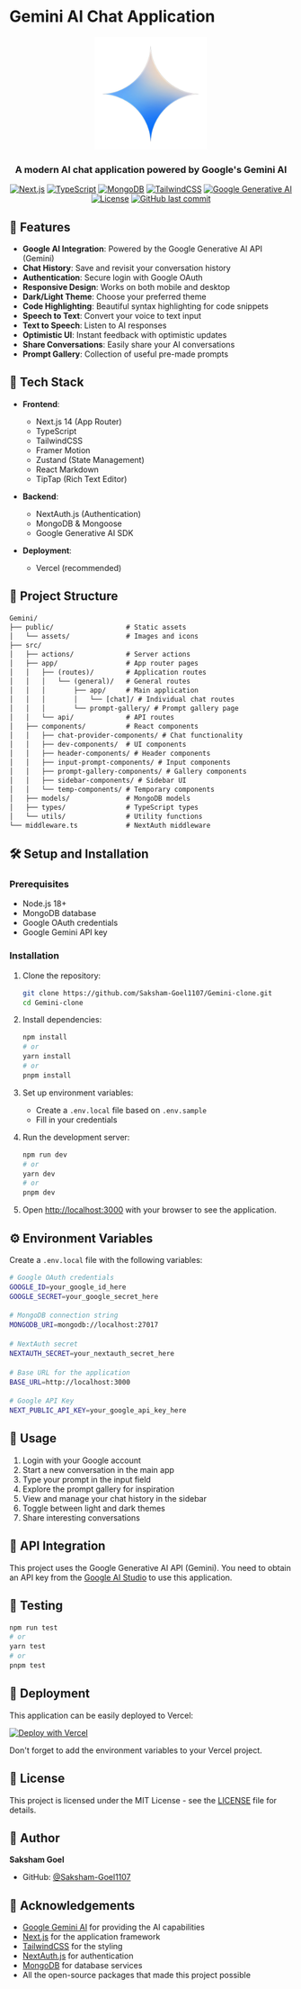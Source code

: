 # Gemini AI Chat Application

<div align="center">
  <img src="./public/assets/gemini-logo.svg" alt="Gemini Logo" width="200"/>
  <h3>A modern AI chat application powered by Google's Gemini AI</h3>
</div>

<div align="center">
  
  [![Next.js](https://img.shields.io/badge/Next.js-14.2.4-black?style=flat-square&logo=next.js)](https://nextjs.org/)
  [![TypeScript](https://img.shields.io/badge/TypeScript-5-blue?style=flat-square&logo=typescript)](https://www.typescriptlang.org/)
  [![MongoDB](https://img.shields.io/badge/MongoDB-7.0-green?style=flat-square&logo=mongodb)](https://www.mongodb.com/)
  [![TailwindCSS](https://img.shields.io/badge/TailwindCSS-3.4.1-38bdf8?style=flat-square&logo=tailwind-css)](https://tailwindcss.com/)
  [![Google Generative AI](https://img.shields.io/badge/Gemini_AI-0.14.1-4285F4?style=flat-square&logo=google)](https://ai.google.dev/docs/gemini_api)
  [![License](https://img.shields.io/badge/License-MIT-yellow.svg?style=flat-square)](LICENSE)
  [![GitHub last commit](https://img.shields.io/github/last-commit/Saksham-Goel1107/Gemini?style=flat-square)](https://github.com/Saksham-Goel1107/Gemini-clone/commits/main)

</div>

## 🌟 Features

- **Google AI Integration**: Powered by the Google Generative AI API (Gemini)
- **Chat History**: Save and revisit your conversation history
- **Authentication**: Secure login with Google OAuth
- **Responsive Design**: Works on both mobile and desktop
- **Dark/Light Theme**: Choose your preferred theme
- **Code Highlighting**: Beautiful syntax highlighting for code snippets
- **Speech to Text**: Convert your voice to text input
- **Text to Speech**: Listen to AI responses
- **Optimistic UI**: Instant feedback with optimistic updates
- **Share Conversations**: Easily share your AI conversations
- **Prompt Gallery**: Collection of useful pre-made prompts


## 🚀 Tech Stack

- **Frontend**:
  - Next.js 14 (App Router)
  - TypeScript
  - TailwindCSS
  - Framer Motion
  - Zustand (State Management)
  - React Markdown
  - TipTap (Rich Text Editor)

- **Backend**:
  - NextAuth.js (Authentication)
  - MongoDB & Mongoose
  - Google Generative AI SDK

- **Deployment**:
  - Vercel (recommended)

## 📂 Project Structure

```
Gemini/
├── public/                  # Static assets
│   └── assets/              # Images and icons
├── src/
│   ├── actions/             # Server actions
│   ├── app/                 # App router pages
│   │   ├── (routes)/        # Application routes
│   │   │   └── (general)/   # General routes
│   │   │       ├── app/     # Main application
│   │   │       │   └── [chat]/ # Individual chat routes
│   │   │       └── prompt-gallery/ # Prompt gallery page
│   │   └── api/             # API routes
│   ├── components/          # React components
│   │   ├── chat-provider-components/ # Chat functionality
│   │   ├── dev-components/  # UI components
│   │   ├── header-components/ # Header components
│   │   ├── input-prompt-components/ # Input components
│   │   ├── prompt-gallery-components/ # Gallery components
│   │   ├── sidebar-components/ # Sidebar UI
│   │   └── temp-components/ # Temporary components
│   ├── models/              # MongoDB models
│   ├── types/               # TypeScript types
│   └── utils/               # Utility functions
└── middleware.ts            # NextAuth middleware
```

## 🛠️ Setup and Installation

### Prerequisites

- Node.js 18+ 
- MongoDB database
- Google OAuth credentials
- Google Gemini API key

### Installation

1. Clone the repository:
   ```bash
   git clone https://github.com/Saksham-Goel1107/Gemini-clone.git
   cd Gemini-clone
   ```

2. Install dependencies:
   ```bash
   npm install
   # or
   yarn install
   # or
   pnpm install
   ```

3. Set up environment variables:
   - Create a `.env.local` file based on `.env.sample`
   - Fill in your credentials

4. Run the development server:
   ```bash
   npm run dev
   # or
   yarn dev
   # or
   pnpm dev
   ```

5. Open [http://localhost:3000](http://localhost:3000) with your browser to see the application.

## ⚙️ Environment Variables

Create a `.env.local` file with the following variables:

```bash
# Google OAuth credentials
GOOGLE_ID=your_google_id_here
GOOGLE_SECRET=your_google_secret_here

# MongoDB connection string
MONGODB_URI=mongodb://localhost:27017

# NextAuth secret
NEXTAUTH_SECRET=your_nextauth_secret_here

# Base URL for the application
BASE_URL=http://localhost:3000

# Google API Key
NEXT_PUBLIC_API_KEY=your_google_api_key_here
```

## 📝 Usage

1. Login with your Google account
2. Start a new conversation in the main app
3. Type your prompt in the input field
4. Explore the prompt gallery for inspiration
5. View and manage your chat history in the sidebar
6. Toggle between light and dark themes
7. Share interesting conversations

## 🔗 API Integration

This project uses the Google Generative AI API (Gemini). You need to obtain an API key from the [Google AI Studio](https://ai.google.dev/) to use this application.

## 🧪 Testing

```bash
npm run test
# or
yarn test
# or
pnpm test
```

## 🚀 Deployment

This application can be easily deployed to Vercel:

[![Deploy with Vercel](https://vercel.com/button)](https://vercel.com/new/git/external?repository-url=https%3A%2F%2Fgithub.com%2FSaksham-Goel1107%2FGemini)

Don't forget to add the environment variables to your Vercel project.

## 📜 License

This project is licensed under the MIT License - see the [LICENSE](LICENSE) file for details.

## 👤 Author

**Saksham Goel**

- GitHub: [@Saksham-Goel1107](https://github.com/Saksham-Goel1107)

## 🙏 Acknowledgements

- [Google Gemini AI](https://ai.google.dev/) for providing the AI capabilities
- [Next.js](https://nextjs.org/) for the application framework
- [TailwindCSS](https://tailwindcss.com/) for the styling
- [NextAuth.js](https://next-auth.js.org/) for authentication
- [MongoDB](https://www.mongodb.com/) for database services
- All the open-source packages that made this project possible
